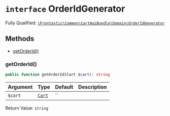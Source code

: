 # `interface`  OrderIdGenerator

Fully Qualified: [`\Frontastic\Common\CartApiBundle\Domain\OrderIdGenerator`](../../../../src/php/CartApiBundle/Domain/OrderIdGenerator.php)




## Methods

* [getOrderId()](#getorderid)


### getOrderId()


```php
public function getOrderId(Cart $cart): string
```






Argument|Type|Default|Description
--------|----|-------|-----------
`$cart`|[`Cart`](Cart.md)|``|

Return Value: `string`

